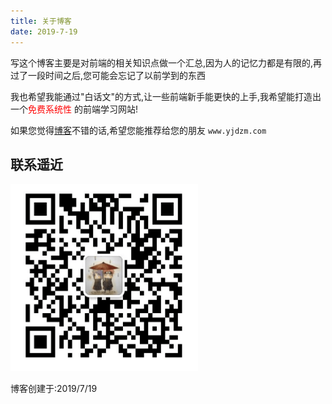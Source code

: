 ```yaml
---
title: 关于博客
date: 2019-7-19
---
```

写这个博客主要是对前端的相关知识点做一个汇总,因为人的记忆力都是有限的,再过了一段时间之后,您可能会忘记了以前学到的东西

我也希望我能通过"白话文"的方式,让一些前端新手能更快的上手,我希望能打造出一个<font color=#FF0000>免费系统性 </font>的前端学习网站!

如果您觉得[博客](http://www.yjdzm.com)不错的话,希望您能推荐给您的朋友 `www.yjdzm.com`

## 联系遥近  ##
<img src="my.png" width="300" height="300">

博客创建于:2019/7/19

